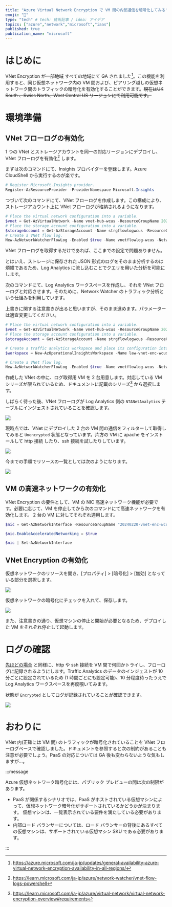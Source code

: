 ```yaml
---
title: "Azure Virtual Network Encryption で VM 間の内部通信を暗号化してみる"
emoji: "🔏"
type: "tech" # tech: 技術記事 / idea: アイデア
topics: ["azure","network","microsoft","iaas"]
published: true
publication_name: "microsoft"
---
```


# はじめに

VNet Encryption が~~一部地域~~ すべての地域にて GA されました[^1]。この機能を利用すると、同じ仮想ネットワーク内の VM 間および、ピアリング越しの仮想ネットワーク間のトラフィックの暗号化を有効化することができます。~~現在はUK South   、Swiss North、West Central US リージョンにて利用可能です。~~

[^1]:https://azure.microsoft.com/ja-jp/updates/general-availability-azure-virtual-network-encryption-availability-in-all-regions/

# 環境準備

## VNet フローログの有効化

1 つの VNet とストレージアカウントを同一の対応リージョンにデプロイし、 VNet フローログを有効化[^2] します。

[^2]:https://learn.microsoft.com/ja-jp/azure/network-watcher/vnet-flow-logs-powershell

まずは次のコマンドにて、Insights プロバイダーを登録します。Azure CloudShell から実行するのが楽です。

```powershell
# Register Microsoft.Insights provider.
Register-AzResourceProvider -ProviderNamespace Microsoft.Insights
```

つづいて次のコマンドにて、VNet フローログを作成します。この構成により、ストレージアカウント上に VNet フローログが格納されるようになります。

```powershell
# Place the virtual network configuration into a variable.
$vnet = Get-AzVirtualNetwork -Name vnet-hub-wcus -ResourceGroupName 20240220-vnet-enc-wcus
# Place the storage account configuration into a variable.
$storageAccount = Get-AzStorageAccount -Name strgflowlogwcus -ResourceGroupName 20240220-vnet-enc-wcus
# Create a VNet flow log.
New-AzNetworkWatcherFlowLog -Enabled $true -Name vnetflowlog-wcus -NetworkWatcherName NetworkWatcher_westcentralus -ResourceGroupName NetworkWatcherRG -StorageId $storageAccount.Id -TargetResourceId $vnet.Id
```

VNet フローログを取得するだけであれば、ここまでの設定で問題ありません。

とはいえ、ストレージに保存された JSON 形式のログをそのまま分析するのは煩雑であるため、Log Analytics に流し込むことでクエリを用いた分析を可能にします。

次のコマンドにて、Log Analytics ワークスペースを作成し、それを VNet フローログと対応させます。そのために、Network Watcher のトラフィック分析という仕組みを利用しています。

上書きに関する注意書きが出ると思いますが、そのまま進めます。パラメーターは適宜変更してください。

```powershell
# Place the virtual network configuration into a variable.
$vnet = Get-AzVirtualNetwork -Name vnet-hub-wcus -ResourceGroupName 20240220-vnet-enc-wcus
# Place the storage account configuration into a variable.
$storageAccount = Get-AzStorageAccount -Name strgflowlogwcus -ResourceGroupName 20240220-vnet-enc-wcus

# Create a traffic analytics workspace and place its configuration into a variable.
$workspace = New-AzOperationalInsightsWorkspace -Name law-vnet-enc-wcus -ResourceGroupName 20240220-vnet-enc-wcus -Location westcentralus

# Create a VNet flow log.
New-AzNetworkWatcherFlowLog -Enabled $true -Name vnetflowlog-wcus -NetworkWatcherName NetworkWatcher_westcentralus -ResourceGroupName NetworkWatcherRG -StorageId $storageAccount.Id -TargetResourceId $vnet.Id -EnableTrafficAnalytics -TrafficAnalyticsWorkspaceId $workspace.ResourceId -TrafficAnalyticsInterval 10
```

作成した VNet の中に、ログ取得用 VM を 2 台用意します。対応している VM シリーズが限られているため、ドキュメントに記載のシリーズ[^3] から選択します。

[^3]:https://learn.microsoft.com/ja-jp/azure/virtual-network/virtual-network-encryption-overview#requirements

しばらく待った後、VNet フローログが Log Analytics 側の `NTANetAnalytics` テーブルにインジェストされていることを確認します。

![](/images/20240220-vnetencryption/vnetenc-01.png)

現時点では、VNet にデプロイした 2 台の VM 間の通信をフィルターして取得してみると `Unencrypted` 状態となっています。片方の VM に apache をインストールして http 接続 したり、ssh 接続を試したりしています。

![](/images/20240220-vnetencryption/vnetenc-02.png)

今までの手順でリソースの一覧としては次のようになります。

![](/images/20240220-vnetencryption/vnetenc-03.png)


## VM の高速ネットワークの有効化

VNet Encryption の要件として、VM の NIC 高速ネットワーク機能が必要です。必要に応じて、VM を停止してから次のコマンドにて高速ネットワークを有効化します。 2 台の VM に対してそれぞれ適用します。

```powershell
$nic = Get-AzNetworkInterface -ResourceGroupName "20240220-vnet-enc-wcus" -Name "ubuntu-2004-001288"

$nic.EnableAcceleratedNetworking = $true

$nic | Set-AzNetworkInterface
```

## VNet Encryption の有効化

仮想ネットワークのリソースを開き、[プロパティ] > [暗号化] > [無効] となっている部分を選択します。

![](/images/20240220-vnetencryption/vnetenc-04.png)


仮想ネットワークの暗号化にチェックを入れて、保存します。

![](/images/20240220-vnetencryption/vnetenc-05.png)


また、注意書きの通り、仮想マシンの停止と開始が必要となるため、デプロイした VM をそれぞれ停止して起動します。

# ログの確認

[先ほどの場合](#vnet-フローログの有効化) と同様に、http や ssh 接続を VM 間で何回かトライし、フローログに記録されるようにします。Traffic Analytics のデータのインジェストが 10 分ごとに設定されているため (1 時間ごとにも設定可能)、10 分程度待ったうえで Log Analytics ワークスペースを再度覗いてみます。

状態が `Encrypted` としてログが記録されていることが確認できます。

![](/images/20240220-vnetencryption/vnetenc-06.png)


# おわりに

VNet 内(正確には VM 間) のトラフィックが暗号化されていることを VNet フローログベースで確認しました。ドキュメントを参照すると次の制約があることも注意が必要でしょう。PaaS の対応については GA 後も変わらないような気もしますが…。

:::message

Azure 仮想ネットワーク暗号化には、パブリック プレビューの間は次の制限があります。

- PaaS が関係するシナリオでは、PaaS がホストされている仮想マシンによって、仮想ネットワーク暗号化がサポートされているかどうかが決まります。 仮想マシンは、一覧表示されている要件を満たしている必要があります。
- 内部ロード バランサーについては、ロード バランサーの背後にあるすべての仮想マシンは、サポートされている仮想マシン SKU である必要があります。

:::